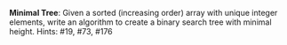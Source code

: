 **Minimal Tree**: Given a sorted (increasing order) array with unique integer elements, write an algorithm to create a binary search tree with minimal height.
Hints: #19, #73, #176 